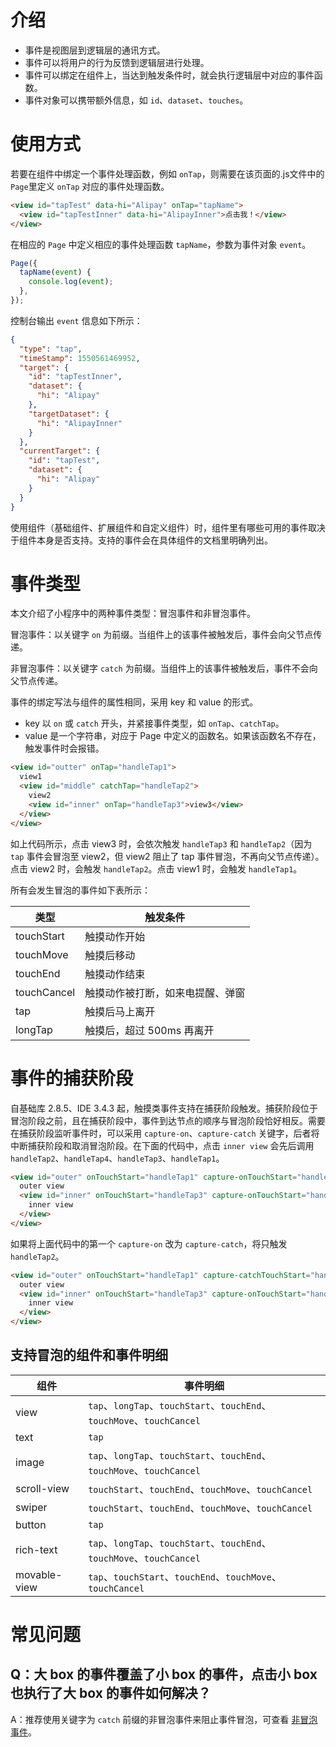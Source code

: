 # 介绍

- 事件是视图层到逻辑层的通讯方式。
- 事件可以将用户的行为反馈到逻辑层进行处理。
- 事件可以绑定在组件上，当达到触发条件时，就会执行逻辑层中对应的事件函数。
- 事件对象可以携带额外信息，如 `id`、`dataset`、`touches`。
# 使用方式

若要在组件中绑定一个事件处理函数，例如 `onTap`，则需要在该页面的.js文件中的`Page`里定义 `onTap` 对应的事件处理函数。

```html
<view id="tapTest" data-hi="Alipay" onTap="tapName">
  <view id="tapTestInner" data-hi="AlipayInner">点击我！</view>
</view>
```

在相应的 `Page` 中定义相应的事件处理函数 `tapName`，参数为事件对象 `event`。

```javascript
Page({
  tapName(event) {
    console.log(event);
  },
});
```

控制台输出 `event` 信息如下所示：

```json
{
  "type": "tap",
  "timeStamp": 1550561469952,
  "target": {
    "id": "tapTestInner",
    "dataset": {
      "hi": "Alipay"
    },
    "targetDataset": {
      "hi": "AlipayInner"
    }
  },
  "currentTarget": {
    "id": "tapTest",
    "dataset": {
      "hi": "Alipay"
    }
  }
}
```

使用组件（基础组件、扩展组件和自定义组件）时，组件里有哪些可用的事件取决于组件本身是否支持。支持的事件会在具体组件的文档里明确列出。
# 事件类型

本文介绍了小程序中的两种事件类型：冒泡事件和非冒泡事件。

冒泡事件：以关键字 `on` 为前缀。当组件上的该事件被触发后，事件会向父节点传递。

非冒泡事件：以关键字 `catch` 为前缀。当组件上的该事件被触发后，事件不会向父节点传递。

事件的绑定写法与组件的属性相同，采用 key 和 value 的形式。

- key 以 `on` 或 `catch` 开头，并紧接事件类型，如 `onTap`、`catchTap`。
- value 是一个字符串，对应于 Page 中定义的函数名。如果该函数名不存在，触发事件时会报错。

```html
<view id="outter" onTap="handleTap1">
  view1
  <view id="middle" catchTap="handleTap2">
    view2
    <view id="inner" onTap="handleTap3">view3</view>
  </view>
</view>
```

如上代码所示，点击 view3 时，会依次触发 `handleTap3` 和 `handleTap2`（因为 `tap` 事件会冒泡至 view2，但 view2 阻止了 tap 事件冒泡，不再向父节点传递）。点击 view2 时，会触发 `handleTap2`。点击 view1 时，会触发 `handleTap1`。

所有会发生冒泡的事件如下表所示：

| 类型        | 触发条件                             |
|-----------|------------------------------------|
| touchStart | 触摸动作开始                           |
| touchMove  | 触摸后移动                            |
| touchEnd   | 触摸动作结束                           |
| touchCancel | 触摸动作被打断，如来电提醒、弹窗             |
| tap       | 触摸后马上离开                          |
| longTap   | 触摸后，超过 500ms 再离开                |
# 事件的捕获阶段

自基础库 2.8.5、IDE 3.4.3 起，触摸类事件支持在捕获阶段触发。捕获阶段位于冒泡阶段之前，且在捕获阶段中，事件到达节点的顺序与冒泡阶段恰好相反。需要在捕获阶段监听事件时，可以采用 `capture-on`、`capture-catch` 关键字，后者将中断捕获阶段和取消冒泡阶段。在下面的代码中，点击 `inner view` 会先后调用 `handleTap2`、`handleTap4`、`handleTap3`、`handleTap1`。

```html
<view id="outer" onTouchStart="handleTap1" capture-onTouchStart="handleTap2">
  outer view
  <view id="inner" onTouchStart="handleTap3" capture-onTouchStart="handleTap4">
    inner view
  </view>
</view>
```

如果将上面代码中的第一个 `capture-on` 改为 `capture-catch`，将只触发 `handleTap2`。

```html
<view id="outer" onTouchStart="handleTap1" capture-catchTouchStart="handleTap2">
  outer view
  <view id="inner" onTouchStart="handleTap3" capture-onTouchStart="handleTap4">
    inner view
  </view>
</view>
```

## 支持冒泡的组件和事件明细

| 组件         | 事件明细                                                                        |
|--------------|----------------------------------------------------------------------------------|
| view         | `tap`、`longTap`、`touchStart`、`touchEnd`、`touchMove`、`touchCancel`          |
| text         | `tap`                                                                           |
| image        | `tap`、`longTap`、`touchStart`、`touchEnd`、`touchMove`、`touchCancel`          |
| scroll-view  | `touchStart`、`touchEnd`、`touchMove`、`touchCancel`                             |
| swiper       | `touchStart`、`touchEnd`、`touchMove`、`touchCancel`                             |
| button       | `tap`                                                                           |
| rich-text    | `tap`、`longTap`、`touchStart`、`touchEnd`、`touchMove`、`touchCancel`           |
| movable-view | `tap`、`touchStart`、`touchEnd`、`touchMove`、`touchCancel`                      |

# 常见问题

## Q：大 box 的事件覆盖了小 box 的事件，点击小 box 也执行了大 box 的事件如何解决？

A：推荐使用关键字为 `catch` 前缀的非冒泡事件来阻止事件冒泡，可查看 [非冒泡事件](https://opendocs.alipay.com/mini/framework/events#事件类型)。
